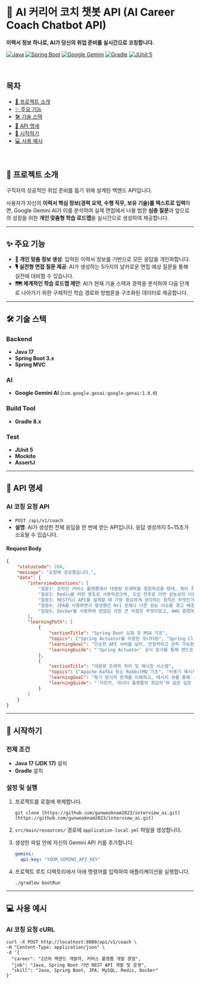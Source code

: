 # 🤖 AI 커리어 코치 챗봇 API (AI Career Coach Chatbot API)

**이력서 정보 하나로, AI가 당신의 취업 준비를 실시간으로 코칭합니다.**

[![Java](https://img.shields.io/badge/Java-17-orange?style=for-the-badge&logo=openjdk&logoColor=white)](https://www.oracle.com/java/technologies/javase/jdk17-archive-downloads.html)
[![Spring Boot](https://img.shields.io/badge/Spring_Boot-3.x-6DB33F?style=for-the-badge&logo=spring&logoColor=white)](https://spring.io/projects/spring-boot)
[![Google Gemini](https://img.shields.io/badge/Google_Gemini-AI-4285F4?style=for-the-badge&logo=google&logoColor=white)](https://ai.google/discover/gemini/)
[![Gradle](https://img.shields.io/badge/Gradle-8.x-02303A?style=for-the-badge&logo=gradle&logoColor=white)](https://gradle.org/)
[![JUnit 5](https://img.shields.io/badge/JUnit-5-25A162?style=for-the-badge&logo=junit5&logoColor=white)](https://junit.org/junit5/)

<br>

## 목차

- [📌 프로젝트 소개](#-프로젝트-소개)
- [✨ 주요 기능](#-주요-기능)
- [🛠️ 기술 스택](#-기술-스택)
- [📡 API 명세](#-api-명세)
- [🚀 시작하기](#-시작하기)
- [💻 사용 예시](#-사용-예시)

<br>

## 📌 프로젝트 소개

구직자의 성공적인 취업 준비를 돕기 위해 설계된 백엔드 API입니다.

사용자가 자신의 **이력서 핵심 정보(경력 요약, 수행 직무, 보유 기술)를 텍스트로 입력**하면, Google Gemini AI가 이를 분석하여 실제 면접에서 나올 법한 **심층 질문**과 앞으로의 성장을 위한 **개인 맞춤형 학습 로드맵**을 실시간으로 생성하여 제공합니다.

---

## ✨ 주요 기능

- **🤖 개인 맞춤 정보 생성**: 입력된 이력서 정보를 기반으로 모든 응답을 개인화합니다.
- **🎙️ 실전형 면접 질문 제공**: AI가 생성하는 5가지의 날카로운 면접 예상 질문을 통해 실전에 대비할 수 있습니다.
- **🗺️ 체계적인 학습 로드맵 제안**: AI가 현재 기술 스택과 경력을 분석하여 다음 단계로 나아가기 위한 구체적인 학습 경로와 방법론을 구조화된 데이터로 제공합니다.

---

## 🛠️ 기술 스택

### Backend
- **Java 17**
- **Spring Boot 3.x**
- **Spring MVC**

### AI
- **Google Gemini AI** (`com.google.genai:google-genai:1.0.0`)

### Build Tool
- **Gradle 8.x**

### Test
- **JUnit 5**
- **Mockito**
- **AssertJ**

---

## 📡 API 명세

### AI 코칭 요청 API
- `POST /api/v1/coach`
- **설명**: AI가 생성한 전체 응답을 한 번에 받는 API입니다. 응답 생성까지 5~15초가 소요될 수 있습니다.

#### **Request Body**
```json
{
    "statusCode": 200,
    "message": "요청에 성공했습니다.",
    "data": {
        "interviewQuestions": [
            "질문1: 온라인 커머스 플랫폼에서 대용량 트래픽을 경험하셨을 텐데, 쿼리 최적화를 통해 성능을 개선했던 구체적인 사례가 있나요?",
            "질문2: Redis를 어떤 용도로 사용하셨으며, 도입 전후로 어떤 성능상의 이점이 있었는지 설명해주세요.",
            "질문3: RESTful API를 설계할 때 가장 중요하게 생각하는 원칙은 무엇인가요?",
            "질문4: JPA를 사용하면서 발생했던 N+1 문제나 다른 성능 이슈를 겪고 해결해 본 경험이 있나요?",
            "질문5: Docker를 사용하여 얻었던 가장 큰 이점은 무엇이었고, AWS 환경에서 어떻게 활용하셨나요?"
        ],
        "learningPath": [
            {
                "sectionTitle": "Spring Boot 심화 및 MSA 기초",
                "topics": ["Spring Actuator를 이용한 모니터링", "Spring Cloud Gateway", "Resilience4j를 이용한 서킷 브레이커"],
                "learningGoal": "단순한 API 서버를 넘어, 안정적이고 관측 가능한 마이크로서비스를 구축할 수 있는 역량을 확보합니다.",
                "learningGuide": "'Spring Actuator' 공식 문서를 통해 엔드포인트를 학습하고, 'Baeldung' 블로그에서 'Spring Cloud Gateway' 키워드로 검색하여 실제 예제를 따라해보는 것을 추천합니다."
            },
            {
                "sectionTitle": "대용량 트래픽 처리 및 메시징 시스템",
                "topics": ["Apache Kafka 또는 RabbitMQ 기초", "비동기 메시지 처리", "이벤트 기반 아키텍처"],
                "learningGoal": "동기 방식의 한계를 이해하고, 메시지 큐를 통해 시스템 간 결합도를 낮추고 대용량 요청을 안정적으로 처리하는 능력을 기릅니다.",
                "learningGuide": "'카프카, 데이터 플랫폼의 최강자'와 같은 입문 서적을 읽거나, 관심 있는 기업의 기술 블로그에서 'Kafka 도입기'를 검색하여 실제 사용 사례를 학습하는 것이 좋습니다."
            }
        ]
    }
}
```
---

## 🚀 시작하기

### **전제 조건**
- **Java 17 (JDK 17)** 설치
- **Gradle** 설치

### **설정 및 실행**
1.  프로젝트를 로컬에 복제합니다.
    ```shell
    git clone [https://github.com/gunwooknam2023/interview_ai.git](https://github.com/gunwooknam2023/interview_ai.git)
    ```

2.  `src/main/resources/` 경로에 `application-local.yml` 파일을 생성합니다.

3.  생성한 파일 안에 자신의 Gemini API 키를 추가합니다.
    ```yaml
    gemini:
      api-key: "YOUR_GEMINI_API_KEY"
    ```

4.  프로젝트 루트 디렉토리에서 아래 명령어를 입력하여 애플리케이션을 실행합니다.
    ```shell
    ./gradlew bootRun
    ```

---

## 💻 사용 예시

### AI 코칭 요청 cURL

```shell
curl -X POST http://localhost:8080/api/v1/coach \
-H "Content-Type: application/json" \
-d '{
  "career": "2년차 백엔드 개발자, 커머스 플랫폼 개발 경험",
  "job": "Java, Spring Boot 기반 REST API 개발 및 운영",
  "skill": "Java, Spring Boot, JPA, MySQL, Redis, Docker"
}'
